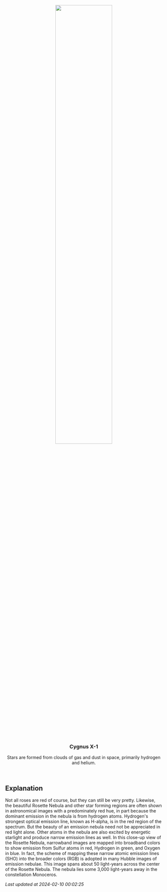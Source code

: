 <p align='center'>
    <img src='https://apod.nasa.gov/apod/image/2402/Rosette2024newt533mmcopy1024.png' width='60%' />
    <h3 align="center">Cygnus X-1</h3>
    <p align="center">Stars are formed from clouds of gas and dust in space, primarily hydrogen and helium.</p>
</p>
<br/>

Explanation
--
Not all roses are red of course, but they can still be very pretty. Likewise, the beautiful Rosette Nebula and other star forming regions are often shown in astronomical images with a predominately red hue, in part because the dominant emission in the nebula is from hydrogen atoms. Hydrogen's strongest optical emission line, known as H-alpha, is in the red region of the spectrum. But the beauty of an emission nebula need not be appreciated in red light alone. Other atoms in the nebula are also excited by energetic starlight and produce narrow emission lines as well. In this close-up view of the Rosette Nebula, narrowband images are mapped into broadband colors to show emission from Sulfur atoms in red, Hydrogen in green, and Oxygen in blue. In fact, the scheme of mapping these narrow atomic emission lines (SHO) into the broader colors (RGB) is adopted in many Hubble images of emission nebulae. This image spans about 50 light-years across the center of the Rosette Nebula. The nebula lies some 3,000 light-years away in the constellation Monoceros.


*Last updated at 2024-02-10 00:02:25*
